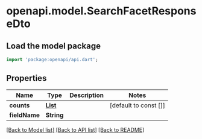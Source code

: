 # openapi.model.SearchFacetResponseDto

## Load the model package
```dart
import 'package:openapi/api.dart';
```

## Properties
Name | Type | Description | Notes
------------ | ------------- | ------------- | -------------
**counts** | [**List<SearchFacetCountResponseDto>**](SearchFacetCountResponseDto.md) |  | [default to const []]
**fieldName** | **String** |  | 

[[Back to Model list]](../README.md#documentation-for-models) [[Back to API list]](../README.md#documentation-for-api-endpoints) [[Back to README]](../README.md)



